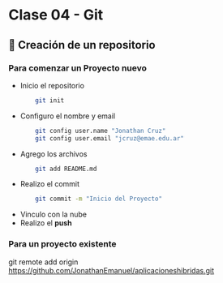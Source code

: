# Clase 04 - Git
## 🎯 Creación de un repositorio

### Para comenzar un Proyecto nuevo
- Inicio el repositorio
    ``` bash
        git init
    ```
- Configuro el nombre y email
    ``` bash
        git config user.name "Jonathan Cruz"
        git config user.email "jcruz@emae.edu.ar"
    ```
- Agrego los archivos
    ``` bash
        git add README.md
    ```
- Realizo el commit
    ``` bash
        git commit -m "Inicio del Proyecto"
    ```
- Vinculo con la nube
- Realizo el **push**



### Para un proyecto existente
git remote add origin https://github.com/JonathanEmanuel/aplicacioneshibridas.git